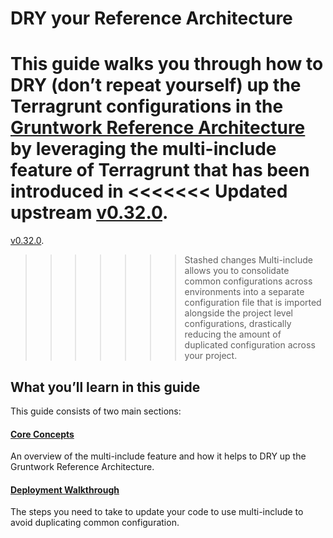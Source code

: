 # DRY your Reference Architecture

This guide walks you through how to DRY (don’t repeat yourself) up the
Terragrunt configurations in the [Gruntwork Reference
Architecture](https://gruntwork.io/reference-architecture/) by leveraging the
multi-include feature of Terragrunt that has been introduced in
<<<<<<< Updated upstream
[v0.32.0](https://github.com/tnn-gruntwork-io/terragrunt/releases/tag/v0.32.0).
=======
[v0.32.0](https://github.com/tnn-gruntwork-io/terragrunt/releases/tag/v0.32.0).
>>>>>>> Stashed changes
Multi-include allows you to consolidate common configurations across
environments into a separate configuration file that is imported alongside the
project level configurations, drastically reducing the amount of duplicated
configuration across your project.

## What you’ll learn in this guide

This guide consists of two main sections:

#### [Core Concepts](core-concepts.md)

An overview of the multi-include feature and how it helps to DRY up the Gruntwork Reference Architecture.

#### [Deployment Walkthrough](deployment-walkthrough/intro.md)

The steps you need to take to update your code to use multi-include to avoid duplicating common configuration.


<!-- ##DOCS-SOURCER-START
{
  "sourcePlugin": "local-copier",
  "hash": "e6b78a8b5feffb8c40a83d5aeab2ae0b"
}
##DOCS-SOURCER-END -->
